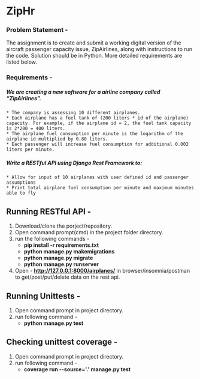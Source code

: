 # ZipHr

### Problem Statement - 
The assignment is to create and submit a working digital version of the aircraft passenger capacity issue, ZipAirlines, along with instructions to run the code. Solution should be in Python. More detailed requirements are listed below.

### Requirements -
##### We are creating a new software for a airline company called “ZipAirlines”.
    * The company is assessing 10 different airplanes.
    * Each airplane has a fuel tank of (200 liters * id of the airplane) capacity. For example, if the airplane id = 2, the fuel tank capacity is 2*200 = 400 liters.
    * The airplane fuel consumption per minute is the logarithm of the airplane id multiplied by 0.80 liters.
    * Each passenger will increase fuel consumption for additional 0.002 liters per minute.

##### Write a RESTful API using Django Rest Framework to:
    * Allow for input of 10 airplanes with user defined id and passenger assumptions
    * Print total airplane fuel consumption per minute and maximum minutes able to fly



## Running RESTful API - 
1. Download/clone the porject/repository.
2. Open command prompt(cmd) in the project folder directory.
3. run the following commands - 
    +  __pip install -r requirements.txt__
    + __python manage.py makemigrations__
    +  __python manage.py migrate__
    +  __python manage.py runserver__
4. Open - __http://127.0.0.1:8000/airplanes/__  in browser/insomnia/postman to get/post/put/delete data on the rest api.



## Running Unittests - 
1. Open command prompt in project directory.
2. run following command - 
      + __python manage.py test__
 
 
 ## Checking unittest coverage - 
1. Open command prompt in project directory.
2. run following command - 
      + __coverage run --source='.' manage.py test__
